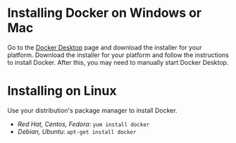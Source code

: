 # Installing Docker on Windows or Mac
Go to the [Docker Desktop](https://www.docker.com/products/docker-desktop) page and download the installer for your
platform.  Download the installer for your platform and follow the instructions to install Docker.  After this, you may
need to manually start Docker Desktop.

# Installing on Linux
Use your distribution's package manager to install Docker.

* *Red Hat, Centos, Fedora*: `yum install docker`
* *Debian, Ubuntu*: `apt-get install docker`